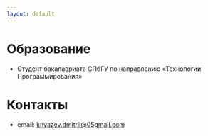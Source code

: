 ```yaml
---
layout: default
---
```


# Образование
- Студент бакалавриата СПбГУ по направлению «Технологии Программирования»

# Контакты
- email: knyazev.dmitrii@05gmail.com